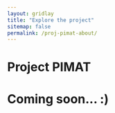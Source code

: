 ```yaml
---
layout: gridlay
title: "Explore the project"
sitemap: false
permalink: /proj-pimat-about/
---
```


# Project PIMAT

# Coming soon... :)